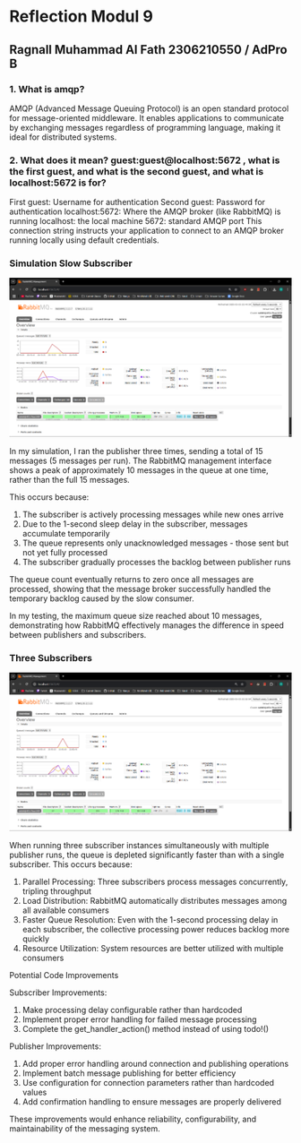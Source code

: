 # Reflection Modul 9
Ragnall Muhammad Al Fath
2306210550 / AdPro B
---

### 1. What is amqp?

AMQP (Advanced Message Queuing Protocol) is an open standard protocol for message-oriented middleware. It enables applications to communicate by exchanging messages regardless of programming language, making it ideal for distributed systems.

### 2. What does it mean? guest:guest@localhost:5672 , what is the first guest, and what is the second guest, and what is localhost:5672 is for?

First guest: Username for authentication
Second guest: Password for authentication
localhost:5672: Where the AMQP broker (like RabbitMQ) is running
localhost: the local machine
5672: standard AMQP port
This connection string instructs your application to connect to an AMQP broker running locally using default credentials.

### Simulation Slow Subscriber
![Slow Sim](slow.png)

In my simulation, I ran the publisher three times, sending a total of 15 messages (5 messages per run). The RabbitMQ management interface shows a peak of approximately 10 messages in the queue at one time, rather than the full 15 messages. 

This occurs because:

1. The subscriber is actively processing messages while new ones arrive
2. Due to the 1-second sleep delay in the subscriber, messages accumulate temporarily
3. The queue represents only unacknowledged messages - those sent but not yet fully processed
4. The subscriber gradually processes the backlog between publisher runs

The queue count eventually returns to zero once all messages are processed, showing that the message broker successfully handled the temporary backlog caused by the slow consumer.

In my testing, the maximum queue size reached about 10 messages, demonstrating how RabbitMQ effectively manages the difference in speed between publishers and subscribers.

### Three Subscribers
![Three Subscribers](three.png)

When running three subscriber instances simultaneously with multiple publisher runs, the queue is depleted significantly faster than with a single subscriber. This occurs because:

1. Parallel Processing: Three subscribers process messages concurrently, tripling throughput
2. Load Distribution: RabbitMQ automatically distributes messages among all available consumers
3. Faster Queue Resolution: Even with the 1-second processing delay in each subscriber, the collective processing power reduces backlog more quickly
4. Resource Utilization: System resources are better utilized with multiple consumers

Potential Code Improvements

Subscriber Improvements:

1. Make processing delay configurable rather than hardcoded
2. Implement proper error handling for failed message processing
3. Complete the get_handler_action() method instead of using todo!()

Publisher Improvements:

1. Add proper error handling around connection and publishing operations
2. Implement batch message publishing for better efficiency
3. Use configuration for connection parameters rather than hardcoded values
4. Add confirmation handling to ensure messages are properly delivered

These improvements would enhance reliability, configurability, and maintainability of the messaging system.